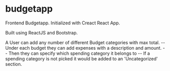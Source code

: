# budgetapp

Frontend Budgetapp. Initialized with Creact React App.

Built using ReactJS and Bootstrap.

A User can add any number of different Budget categories with max total.
   -- Under each budget they can add expenses with a description and amount.
   -- Then they can specify which spending category it belongs to
   -- If a spending category is not picked it would be added to an 'Uncategorized' section.